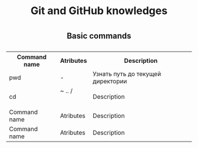 
<h1 align = "center"> Git and GitHub knowledges<h1>


<h2 align = "center"> Basic commands <h2>
<h3>
    <table> 
        <tr>
            <th> Command name </th>
            <th> Atributes </th>
            <th> Description </th>
        </tr>
        <tr>
            <td> pwd </td>
            <td> - </td>
            <td> Узнать путь до текущей директории </td>
        </tr>
        <tr>
            <td> cd </td>
            <td>  
                <table> 
                    <tr> ~ </tr>
                    <tr> .. </tr>
                    <tr> / </tr>
                </table>
            </td>
            <td> Description </td>
        </tr>
        <tr>
            <td> Command name </td>
            <td> Atributes </td>
            <td> Description </td>
        </tr>
        <tr>
            <td> Command name </td>
            <td> Atributes </td>
            <td> Description </td>
        </tr>
    </table>
</h3>
